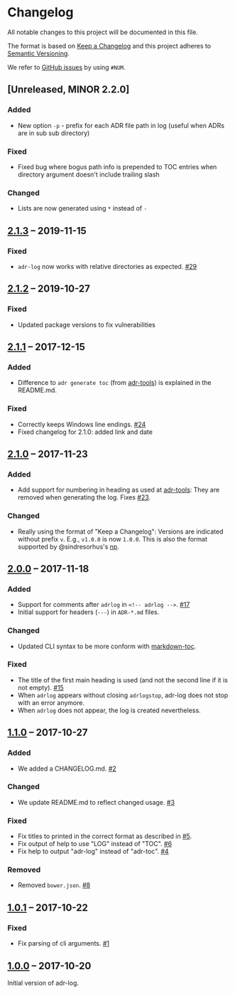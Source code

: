 # Changelog

All notable changes to this project will be documented in this file.

The format is based on [Keep a Changelog](http://keepachangelog.com/en/1.0.0/)
and this project adheres to [Semantic Versioning](http://semver.org/spec/v2.0.0.html).

We refer to [GitHub issues](https://github.com/adr/adr-log/issues) by using `#NUM`.

## [Unreleased, MINOR 2.2.0]

### Added

- New option `-p` - prefix for each ADR file path in log (useful when ADRs are in sub sub directory)

### Fixed

- Fixed bug where bogus path info is prepended to TOC entries when directory argument doesn't include trailing slash

### Changed

- Lists are now generated using `*` instead of `-`

## [2.1.3] – 2019-11-15

### Fixed

- `adr-log` now works with relative directories as expected. [#29](https://github.com/adr/adr-log/pull/29)

## [2.1.2] – 2019-10-27

### Fixed

- Updated package versions to fix vulnerabilities

## [2.1.1] – 2017-12-15

### Added

- Difference to `adr generate toc` (from [adr-tools](https://github.com/npryce/adr-tools)) is explained in the README.md.

### Fixed

- Correctly keeps Windows line endings. [#24](https://github.com/adr/adr-log/issues/24)
- Fixed changelog for 2.1.0: added link and date

## [2.1.0] – 2017-11-23

### Added

- Add support for numbering in heading as used at [adr-tools](https://github.com/npryce/adr-tools):
  They are removed when generating the log.
  Fixes [#23](https://github.com/adr/adr-log/issues/23).

### Changed

- Really using the format of "Keep a Changelog": Versions are indicated without prefix `v`.
  E.g., `v1.0.0` is now `1.0.0`.
  This is also the format supported by @sindresorhus's [np](https://github.com/sindresorhus/np).

## [2.0.0] – 2017-11-18

### Added

- Support for comments after `adrlog` in `<!-- adrlog -->`. [#17](https://github.com/adr/adr-log/issues/17)
- Initial support for headers (`---`) in `ADR-*.md` files.

### Changed

- Updated CLI syntax to be more conform with [markdown-toc](https://github.com/jonschlinkert/markdown-toc).

### Fixed

- The title of the first main heading is used (and not the second line if it is not empty). [#15](https://github.com/adr/adr-log/issues/15)
- When `adrlog` appears without closing `adrlogstop`, adr-log does not stop with an error anymore.
- When `adrlog` does not appear, the log is created nevertheless.

## [1.1.0] – 2017-10-27

### Added

- We added a CHANGELOG.md. [#2](https://github.com/adr/adr-log/issues/2)

### Changed

- We update README.md to reflect changed usage. [#3](https://github.com/adr/adr-log/issues/3)

### Fixed 

- Fix titles to printed in the correct format as described in [#5](https://github.com/adr/adr-log/issues/5).
- Fix output of help to use "LOG" instead of "TOC". [#6](https://github.com/adr/adr-log/issues/6)
- Fix help to output "adr-log" instead of "adr-toc". [#4](https://github.com/adr/adr-log/issues/4)

### Removed

- Removed `bower.json`. [#8](https://github.com/adr/adr-log/issues/8)

## [1.0.1] – 2017-10-22

### Fixed

- Fix parsing of cli arguments. [#1](https://github.com/adr/adr-log/issues/1)

## [1.0.0] – 2017-10-20

Initial version of adr-log.

[unreleased]: https://github.com/adr/adr-log/compare/adr:2.1.3...master
[2.1.3]: https://github.com/adr/adr-log/compare/adr:2.1.2...2.1.3
[2.1.2]: https://github.com/adr/adr-log/compare/adr:2.1.1...2.1.2
[2.1.1]: https://github.com/adr/adr-log/compare/adr:2.1.0...2.1.1
[2.1.0]: https://github.com/adr/adr-log/compare/adr:2.0.0...2.1.0
[2.0.0]: https://github.com/adr/adr-log/compare/adr:1.1.0...2.0.0
[1.1.0]: https://github.com/adr/adr-log/compare/adr:1.0.1...1.1.0
[1.0.1]: https://github.com/adr/adr-log/compare/adr:1.0.0...1.0.1
[1.0.0]: https://github.com/adr/adr-log/compare/adr:360c142de47234334162691eb76a2509ea014199...1.0.0
